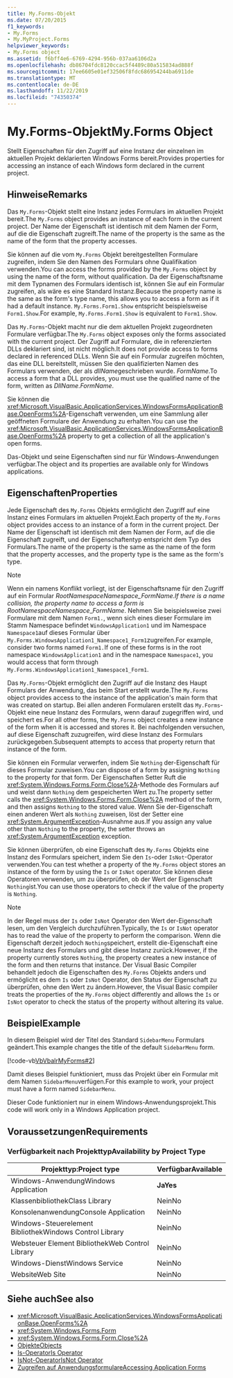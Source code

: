 ```yaml
---
title: My.Forms-Objekt
ms.date: 07/20/2015
f1_keywords:
- My.Forms
- My.MyProject.Forms
helpviewer_keywords:
- My.Forms object
ms.assetid: f6bff4e6-6769-4294-956b-037aa6106d2a
ms.openlocfilehash: db86704fdc8120ccac5f4489c80a515834ad888f
ms.sourcegitcommit: 17ee6605e01ef32506f8fdc686954244ba6911de
ms.translationtype: MT
ms.contentlocale: de-DE
ms.lasthandoff: 11/22/2019
ms.locfileid: "74350374"
---
```

# <a name="myforms-object"></a><span data-ttu-id="985b1-102">My.Forms-Objekt</span><span class="sxs-lookup"><span data-stu-id="985b1-102">My.Forms Object</span></span>

<span data-ttu-id="985b1-103">Stellt Eigenschaften für den Zugriff auf eine Instanz der einzelnen im aktuellen Projekt deklarierten Windows Forms bereit.</span><span class="sxs-lookup"><span data-stu-id="985b1-103">Provides properties for accessing an instance of each Windows form declared in the current project.</span></span>

## <a name="remarks"></a><span data-ttu-id="985b1-104">Hinweise</span><span class="sxs-lookup"><span data-stu-id="985b1-104">Remarks</span></span>

<span data-ttu-id="985b1-105">Das `My.Forms`-Objekt stellt eine Instanz jedes Formulars im aktuellen Projekt bereit.</span><span class="sxs-lookup"><span data-stu-id="985b1-105">The `My.Forms` object provides an instance of each form in the current project.</span></span> <span data-ttu-id="985b1-106">Der Name der Eigenschaft ist identisch mit dem Namen der Form, auf die die Eigenschaft zugreift.</span><span class="sxs-lookup"><span data-stu-id="985b1-106">The name of the property is the same as the name of the form that the property accesses.</span></span>

<span data-ttu-id="985b1-107">Sie können auf die vom `My.Forms` Objekt bereitgestellten Formulare zugreifen, indem Sie den Namen des Formulars ohne Qualifikation verwenden.</span><span class="sxs-lookup"><span data-stu-id="985b1-107">You can access the forms provided by the `My.Forms` object by using the name of the form, without qualification.</span></span> <span data-ttu-id="985b1-108">Da der Eigenschaftsname mit dem Typnamen des Formulars identisch ist, können Sie auf ein Formular zugreifen, als wäre es eine Standard Instanz.</span><span class="sxs-lookup"><span data-stu-id="985b1-108">Because the property name is the same as the form's type name, this allows you to access a form as if it had a default instance.</span></span> <span data-ttu-id="985b1-109">`My.Forms.Form1.Show` entspricht beispielsweise `Form1.Show`.</span><span class="sxs-lookup"><span data-stu-id="985b1-109">For example, `My.Forms.Form1.Show` is equivalent to `Form1.Show`.</span></span>

<span data-ttu-id="985b1-110">Das `My.Forms`-Objekt macht nur die dem aktuellen Projekt zugeordneten Formulare verfügbar.</span><span class="sxs-lookup"><span data-stu-id="985b1-110">The `My.Forms` object exposes only the forms associated with the current project.</span></span> <span data-ttu-id="985b1-111">Der Zugriff auf Formulare, die in referenzierten DLLs deklariert sind, ist nicht möglich.</span><span class="sxs-lookup"><span data-stu-id="985b1-111">It does not provide access to forms declared in referenced DLLs.</span></span> <span data-ttu-id="985b1-112">Wenn Sie auf ein Formular zugreifen möchten, das eine DLL bereitstellt, müssen Sie den qualifizierten Namen des Formulars verwenden, der als *dllName*geschrieben wurde. *FormName*.</span><span class="sxs-lookup"><span data-stu-id="985b1-112">To access a form that a DLL provides, you must use the qualified name of the form, written as *DllName*.*FormName*.</span></span>

<span data-ttu-id="985b1-113">Sie können die <xref:Microsoft.VisualBasic.ApplicationServices.WindowsFormsApplicationBase.OpenForms%2A>-Eigenschaft verwenden, um eine Sammlung aller geöffneten Formulare der Anwendung zu erhalten.</span><span class="sxs-lookup"><span data-stu-id="985b1-113">You can use the <xref:Microsoft.VisualBasic.ApplicationServices.WindowsFormsApplicationBase.OpenForms%2A> property to get a collection of all the application's open forms.</span></span>

<span data-ttu-id="985b1-114">Das-Objekt und seine Eigenschaften sind nur für Windows-Anwendungen verfügbar.</span><span class="sxs-lookup"><span data-stu-id="985b1-114">The object and its properties are available only for Windows applications.</span></span>

## <a name="properties"></a><span data-ttu-id="985b1-115">Eigenschaften</span><span class="sxs-lookup"><span data-stu-id="985b1-115">Properties</span></span>

<span data-ttu-id="985b1-116">Jede Eigenschaft des `My.Forms` Objekts ermöglicht den Zugriff auf eine Instanz eines Formulars im aktuellen Projekt.</span><span class="sxs-lookup"><span data-stu-id="985b1-116">Each property of the `My.Forms` object provides access to an instance of a form in the current project.</span></span> <span data-ttu-id="985b1-117">Der Name der Eigenschaft ist identisch mit dem Namen der Form, auf die die Eigenschaft zugreift, und der Eigenschaftentyp entspricht dem Typ des Formulars.</span><span class="sxs-lookup"><span data-stu-id="985b1-117">The name of the property is the same as the name of the form that the property accesses, and the property type is the same as the form's type.</span></span>

> [!NOTE]
> <span data-ttu-id="985b1-118">Wenn ein namens Konflikt vorliegt, ist der Eigenschaftsname für den Zugriff auf ein Formular *RootNamespace*_*Namespace*\_*FormName*.</span><span class="sxs-lookup"><span data-stu-id="985b1-118">If there is a name collision, the property name to access a form is *RootNamespace*_*Namespace*\_*FormName*.</span></span> <span data-ttu-id="985b1-119">Nehmen Sie beispielsweise zwei Formulare mit dem Namen `Form1.`, wenn sich eines dieser Formulare im Stamm Namespace befindet `WindowsApplication1` und im Namespace `Namespace1`auf dieses Formular über `My.Forms.WindowsApplication1_Namespace1_Form1`zugreifen.</span><span class="sxs-lookup"><span data-stu-id="985b1-119">For example, consider two forms named `Form1.`If one of these forms is in the root namespace `WindowsApplication1` and in the namespace `Namespace1`, you would access that form through `My.Forms.WindowsApplication1_Namespace1_Form1`.</span></span>

<span data-ttu-id="985b1-120">Das `My.Forms`-Objekt ermöglicht den Zugriff auf die Instanz des Haupt Formulars der Anwendung, das beim Start erstellt wurde.</span><span class="sxs-lookup"><span data-stu-id="985b1-120">The `My.Forms` object provides access to the instance of the application's main form that was created on startup.</span></span> <span data-ttu-id="985b1-121">Bei allen anderen Formularen erstellt das `My.Forms`-Objekt eine neue Instanz des Formulars, wenn darauf zugegriffen wird, und speichert es.</span><span class="sxs-lookup"><span data-stu-id="985b1-121">For all other forms, the `My.Forms` object creates a new instance of the form when it is accessed and stores it.</span></span> <span data-ttu-id="985b1-122">Bei nachfolgenden versuchen, auf diese Eigenschaft zuzugreifen, wird diese Instanz des Formulars zurückgegeben.</span><span class="sxs-lookup"><span data-stu-id="985b1-122">Subsequent attempts to access that property return that instance of the form.</span></span>

<span data-ttu-id="985b1-123">Sie können ein Formular verwerfen, indem Sie `Nothing` der-Eigenschaft für dieses Formular zuweisen.</span><span class="sxs-lookup"><span data-stu-id="985b1-123">You can dispose of a form by assigning `Nothing` to the property for that form.</span></span> <span data-ttu-id="985b1-124">Der Eigenschaften Setter Ruft die <xref:System.Windows.Forms.Form.Close%2A>-Methode des Formulars auf und weist dann `Nothing` dem gespeicherten Wert zu.</span><span class="sxs-lookup"><span data-stu-id="985b1-124">The property setter calls the <xref:System.Windows.Forms.Form.Close%2A> method of the form, and then assigns `Nothing` to the stored value.</span></span> <span data-ttu-id="985b1-125">Wenn Sie der-Eigenschaft einen anderen Wert als `Nothing` zuweisen, löst der Setter eine <xref:System.ArgumentException>-Ausnahme aus.</span><span class="sxs-lookup"><span data-stu-id="985b1-125">If you assign any value other than `Nothing` to the property, the setter throws an <xref:System.ArgumentException> exception.</span></span>

<span data-ttu-id="985b1-126">Sie können überprüfen, ob eine Eigenschaft des `My.Forms` Objekts eine Instanz des Formulars speichert, indem Sie den `Is`-oder `IsNot`-Operator verwenden.</span><span class="sxs-lookup"><span data-stu-id="985b1-126">You can test whether a property of the `My.Forms` object stores an instance of the form by using the `Is` or `IsNot` operator.</span></span> <span data-ttu-id="985b1-127">Sie können diese Operatoren verwenden, um zu überprüfen, ob der Wert der Eigenschaft `Nothing`ist.</span><span class="sxs-lookup"><span data-stu-id="985b1-127">You can use those operators to check if the value of the property is `Nothing`.</span></span>

> [!NOTE]
> <span data-ttu-id="985b1-128">In der Regel muss der `Is` oder `IsNot` Operator den Wert der-Eigenschaft lesen, um den Vergleich durchzuführen.</span><span class="sxs-lookup"><span data-stu-id="985b1-128">Typically, the `Is` or `IsNot` operator has to read the value of the property to perform the comparison.</span></span> <span data-ttu-id="985b1-129">Wenn die Eigenschaft derzeit jedoch `Nothing`speichert, erstellt die-Eigenschaft eine neue Instanz des Formulars und gibt diese Instanz zurück.</span><span class="sxs-lookup"><span data-stu-id="985b1-129">However, if the property currently stores `Nothing`, the property creates a new instance of the form and then returns that instance.</span></span> <span data-ttu-id="985b1-130">Der Visual Basic Compiler behandelt jedoch die Eigenschaften des `My.Forms` Objekts anders und ermöglicht es dem `Is` oder `IsNot` Operator, den Status der Eigenschaft zu überprüfen, ohne den Wert zu ändern.</span><span class="sxs-lookup"><span data-stu-id="985b1-130">However, the Visual Basic compiler treats the properties of the `My.Forms` object differently and allows the `Is` or `IsNot` operator to check the status of the property without altering its value.</span></span>

## <a name="example"></a><span data-ttu-id="985b1-131">Beispiel</span><span class="sxs-lookup"><span data-stu-id="985b1-131">Example</span></span>

<span data-ttu-id="985b1-132">In diesem Beispiel wird der Titel des Standard `SidebarMenu` Formulars geändert.</span><span class="sxs-lookup"><span data-stu-id="985b1-132">This example changes the title of the default `SidebarMenu` form.</span></span>

[!code-vb[VbVbalrMyForms#2](~/samples/snippets/visualbasic/VS_Snippets_VBCSharp/VbVbalrMyForms/VB/Class1.vb#2)]

<span data-ttu-id="985b1-133">Damit dieses Beispiel funktioniert, muss das Projekt über ein Formular mit dem Namen `SidebarMenu`verfügen.</span><span class="sxs-lookup"><span data-stu-id="985b1-133">For this example to work, your project must have a form named `SidebarMenu`.</span></span>

<span data-ttu-id="985b1-134">Dieser Code funktioniert nur in einem Windows-Anwendungsprojekt.</span><span class="sxs-lookup"><span data-stu-id="985b1-134">This code will work only in a Windows Application project.</span></span>

## <a name="requirements"></a><span data-ttu-id="985b1-135">Voraussetzungen</span><span class="sxs-lookup"><span data-stu-id="985b1-135">Requirements</span></span>

### <a name="availability-by-project-type"></a><span data-ttu-id="985b1-136">Verfügbarkeit nach Projekttyp</span><span class="sxs-lookup"><span data-stu-id="985b1-136">Availability by Project Type</span></span>

|<span data-ttu-id="985b1-137">Projekttyp:</span><span class="sxs-lookup"><span data-stu-id="985b1-137">Project type</span></span>|<span data-ttu-id="985b1-138">Verfügbar</span><span class="sxs-lookup"><span data-stu-id="985b1-138">Available</span></span>|
|---|---|
|<span data-ttu-id="985b1-139">Windows-Anwendung</span><span class="sxs-lookup"><span data-stu-id="985b1-139">Windows Application</span></span>|<span data-ttu-id="985b1-140">**Ja**</span><span class="sxs-lookup"><span data-stu-id="985b1-140">**Yes**</span></span>|
|<span data-ttu-id="985b1-141">Klassenbibliothek</span><span class="sxs-lookup"><span data-stu-id="985b1-141">Class Library</span></span>|<span data-ttu-id="985b1-142">Nein</span><span class="sxs-lookup"><span data-stu-id="985b1-142">No</span></span>|
|<span data-ttu-id="985b1-143">Konsolenanwendung</span><span class="sxs-lookup"><span data-stu-id="985b1-143">Console Application</span></span>|<span data-ttu-id="985b1-144">Nein</span><span class="sxs-lookup"><span data-stu-id="985b1-144">No</span></span>|
|<span data-ttu-id="985b1-145">Windows-Steuerelement Bibliothek</span><span class="sxs-lookup"><span data-stu-id="985b1-145">Windows Control Library</span></span>|<span data-ttu-id="985b1-146">Nein</span><span class="sxs-lookup"><span data-stu-id="985b1-146">No</span></span>|
|<span data-ttu-id="985b1-147">Websteuer Element Bibliothek</span><span class="sxs-lookup"><span data-stu-id="985b1-147">Web Control Library</span></span>|<span data-ttu-id="985b1-148">Nein</span><span class="sxs-lookup"><span data-stu-id="985b1-148">No</span></span>|
|<span data-ttu-id="985b1-149">Windows-Dienst</span><span class="sxs-lookup"><span data-stu-id="985b1-149">Windows Service</span></span>|<span data-ttu-id="985b1-150">Nein</span><span class="sxs-lookup"><span data-stu-id="985b1-150">No</span></span>|
|<span data-ttu-id="985b1-151">Website</span><span class="sxs-lookup"><span data-stu-id="985b1-151">Web Site</span></span>|<span data-ttu-id="985b1-152">Nein</span><span class="sxs-lookup"><span data-stu-id="985b1-152">No</span></span>|

## <a name="see-also"></a><span data-ttu-id="985b1-153">Siehe auch</span><span class="sxs-lookup"><span data-stu-id="985b1-153">See also</span></span>

- <xref:Microsoft.VisualBasic.ApplicationServices.WindowsFormsApplicationBase.OpenForms%2A>
- <xref:System.Windows.Forms.Form>
- <xref:System.Windows.Forms.Form.Close%2A>
- [<span data-ttu-id="985b1-154">Objekte</span><span class="sxs-lookup"><span data-stu-id="985b1-154">Objects</span></span>](../../../visual-basic/language-reference/objects/index.md)
- [<span data-ttu-id="985b1-155">Is-Operator</span><span class="sxs-lookup"><span data-stu-id="985b1-155">Is Operator</span></span>](../../../visual-basic/language-reference/operators/is-operator.md)
- [<span data-ttu-id="985b1-156">IsNot-Operator</span><span class="sxs-lookup"><span data-stu-id="985b1-156">IsNot Operator</span></span>](../../../visual-basic/language-reference/operators/isnot-operator.md)
- [<span data-ttu-id="985b1-157">Zugreifen auf Anwendungsformulare</span><span class="sxs-lookup"><span data-stu-id="985b1-157">Accessing Application Forms</span></span>](../../../visual-basic/developing-apps/programming/accessing-application-forms.md)
